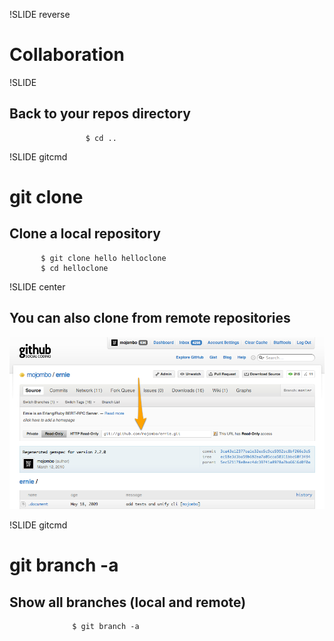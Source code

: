 !SLIDE reverse

# Collaboration



!SLIDE

## Back to your repos directory

                     $ cd ..



!SLIDE gitcmd

# git clone

## Clone a local repository

           $ git clone hello helloclone
           $ cd helloclone



!SLIDE center

## You can also clone from remote repositories

![github-repo](github-repo.png)



!SLIDE gitcmd

# git branch -a

## Show all branches (local and remote)

                  $ git branch -a
